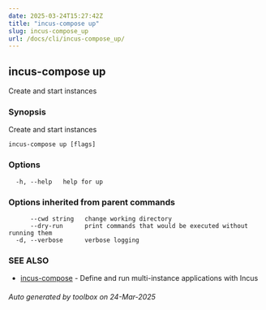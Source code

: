 ```yaml
---
date: 2025-03-24T15:27:42Z
title: "incus-compose up"
slug: incus-compose_up
url: /docs/cli/incus-compose_up/
---
```

## incus-compose up

Create and start instances

### Synopsis

Create and start instances

```
incus-compose up [flags]
```

### Options

```
  -h, --help   help for up
```

### Options inherited from parent commands

```
      --cwd string   change working directory
      --dry-run      print commands that would be executed without running them
  -d, --verbose      verbose logging
```

### SEE ALSO

* [incus-compose](incus-compose/docs/cli/incus-compose/)	 - Define and run multi-instance applications with Incus

###### Auto generated by toolbox on 24-Mar-2025
